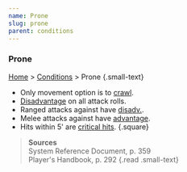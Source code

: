 ```yaml
---
name: Prone
slug: prone
parent: conditions
---
```

### Prone
 [Home](dm-operations-center) > [Conditions](conditions) > Prone {.small-text}
- Only movement option is to [crawl](crawling).
- [Disadvantage](advantage-disadvantage) on all attack rolls.
- Ranged attacks against have [disadv.](disadvantage).
- Melee attacks against have [advantage](advantage-disadvantage).
- Hits within 5' are [critical hits](criticals).
{.square}
 
> **Sources** <br/>
> System Reference Document, p. 359<br/>
> Player's Handbook, p. 292
{.read .small-text}
